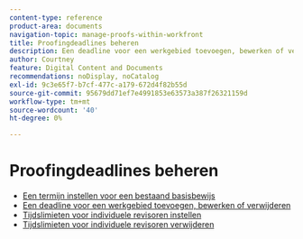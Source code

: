 ```yaml
---
content-type: reference
product-area: documents
navigation-topic: manage-proofs-within-workfront
title: Proofingdeadlines beheren
description: Een deadline voor een werkgebied toevoegen, bewerken of verwijderen
author: Courtney
feature: Digital Content and Documents
recommendations: noDisplay, noCatalog
exl-id: 9c3e65f7-b7cf-477c-a179-672d4f82b55d
source-git-commit: 95679dd71ef7e4991853e63573a387f26321159d
workflow-type: tm+mt
source-wordcount: '40'
ht-degree: 0%

---
```


# Proofingdeadlines beheren

* [Een termijn instellen voor een bestaand basisbewijs](../../../../review-and-approve-work/proofing/managing-proofs-within-workfront/manage-proof-deadlines/set-deadline-basic-proof.md)
* [Een deadline voor een werkgebied toevoegen, bewerken of verwijderen](../../../../review-and-approve-work/proofing/managing-proofs-within-workfront/manage-proof-deadlines/add-edit-delete-deadline.md)
* [Tijdslimieten voor individuele revisoren instellen](../../../../review-and-approve-work/proofing/managing-proofs-within-workfront/manage-proof-deadlines/set-individual-deadlines.md)
* [Tijdslimieten voor individuele revisoren verwijderen](../../../../review-and-approve-work/proofing/managing-proofs-within-workfront/manage-proof-deadlines/remove-individual-deadlines.md)
